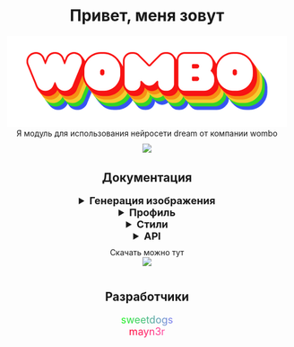 <div align="center">
    <h1 align="center">Привет, меня зовут</h1>
    <a href="https://gitverse.ru/sweetdogs/wombo" target="_blank">
        <img src="assets/logos/wombo.png"/>
    </a>
    <div>
        Я модуль для использования нейросети dream от компании wombo
    </div>
    <div align="center" style="padding-top: 10px;">
        <a href="https://gitverse.ru/sweetdogs/wombo" target="_blank">
            <img src="https://img.shields.io/badge/License-MIT-blue.svg"/>
        </a>
    </div>
</div>
<div align="center">
    <h2 align="center">Документация</h2>
    <details>
        <summary style="font-size: 18px; font-weight: bold;">Генерация изображения</summary>
        <div style="margin-top: 10px; font-size: 16px;">
        <details style="padding-bottom: 10px;">
            <summary>может принимать следующие параметры</summary>
            <ul style="list-style-type: disc; padding-left: 20px;">
            <li><strong>text:</strong> str</li>
            <li><strong>*style:</strong> int</li>
            <li><strong>*ratio:</strong> str</li>
            <li><strong>*premium:</strong> bool</li>
            <li><strong>*display_freq:</strong> int</li>
            <li><strong>*timeout:</strong> int</li>
            <li><strong>*check_for:</strong> int</li>
        </ul>
        </details>
        <pre style="padding: 10px; border-radius: 5px; overflow: auto;">
from wombo.models import TaskModel
picture: TaskModel = dream.generate("anime waifu")
        </pre>
    </div>
    </details>
    <details>
        <summary style="font-size: 18px; font-weight: bold;">Профиль</summary>
        Этому разделу прекращена поддержка, но он рабочий. Смотрите в коде
    </details>
    <details>
        <summary style="font-size: 18px; font-weight: bold;">Стили</summary>
        <pre>
from wombo.models import StylesModel, StyleModel
styles: = dream.styles.get_styles()
        </pre>
    </details>
    <details>
        <summary style="font-size: 18px; font-weight: bold;">API</summary>
        <details style="padding-bottom: 10px;">
            <summary>может принимать следующие параметры</summary>
            <ul style="list-style-type: disc; padding-left: 20px;">
            <li><strong>text:</strong> str</li>
            <li><strong>*style:</strong> int</li>
            <li><strong>*ratio:</strong> str</li>
            <li><strong>*premium:</strong> bool</li>
            <li><strong>*display_freq:</strong> int</li>
        </ul>
        </details>
        <pre>
task: TaskModel = dream.api.create_task("anime waifu")
dream.api.check_task(task.id)
dream.api.tradingcard(task.id)
        </pre>
    </details>
    <div align="center" style="padding-top: 10px;">
        <div>Скачать можно тут</div>
        <a href="https://gitverse.ru/sweetdogs/wombo/packages" target="_blank">
            <img src="https://img.shields.io/badge/python-3670A0?style=for-the-badge&logo=python&logoColor=ffdd54"/>
        </a>
    </div>
</div>
<div align="center" style="padding-top: 10px;">
    <h2 align="center">Разработчики</h2>
    <div align="center">
        <a href="https://gitverse.ru/sweetdogs" style="color: inherit; text-decoration: none; font-size: 18px; background-image: linear-gradient(to right,rgb(28, 245, 28),rgb(124, 124, 241)); -webkit-background-clip: text; -webkit-text-fill-color: transparent;">sweetdogs</a>
    </div>
    <div align="center">
        <a href="https://github.com/mayn3r" style="color: inherit; text-decoration: none; font-size: 18px; background-image: linear-gradient(to right, #ff0033, #ff4da6); -webkit-background-clip: text; -webkit-text-fill-color: transparent;">mayn3r</a>
    </div>
</div>